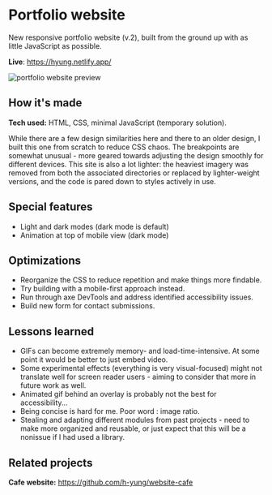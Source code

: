# Portfolio website
New responsive portfolio website (v.2), built from the ground up with as little JavaScript as possible.

**Live**: https://hyung.netlify.app/

![portfolio website preview](https://i.postimg.cc/ht8XVzqW/portfolio-redux-desktop.png)

## How it's made
**Tech used:** HTML, CSS, minimal JavaScript (temporary solution).

While there are a few design similarities here and there to an older design, I built this one from scratch to reduce CSS chaos. The breakpoints are somewhat unusual - more geared towards adjusting the design smoothly for different devices. This site is also a lot lighter: the heaviest imagery was removed from both the associated directories or replaced by lighter-weight versions, and the code is pared down to styles actively in use.

## Special features
* Light and dark modes (dark mode is default)
* Animation at top of mobile view (dark mode)

## Optimizations
* Reorganize the CSS to reduce repetition and make things more findable.
* Try building with a mobile-first approach instead.
* Run through axe DevTools and address identified accessibility issues.
* Build new form for contact submissions.

## Lessons learned
* GIFs can become extremely memory- and load-time-intensive. At some point it would be better to just embed video.
* Some experimental effects (everything is very visual-focused) might not translate well for screen reader users - aiming to consider that more in future work as well.
* Animated gif behind an overlay is probably not the best for accessibility...
* Being concise is hard for me. Poor word : image ratio.
* Stealing and adapting different modules from past projects - need to make more organized and reusable, or just expect that this will be a nonissue if I had used a library.

## Related projects
**Cafe website:** https://github.com/h-yung/website-cafe


